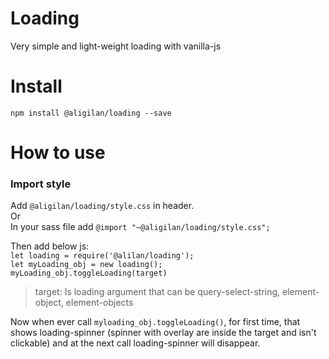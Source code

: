 # Loading

Very simple and light-weight loading with vanilla-js 

# Install
`npm install @aligilan/loading --save`

# How to use
### Import style
Add `@aligilan/loading/style.css` in header. <br>
Or <br>
In your sass file add `@import "~@aligilan/loading/style.css";`

Then add below js: <br>
`let loading = require('@alilan/loading');` <br>
`let myLoading_obj = new loading();` <br>
`myLoading_obj.toggleLoading(target)`

> target: Is loading argument that can be query-select-string, element-object, element-objects

Now when ever call `myloading_obj.toggleLoading()`, for first time, that shows loading-spinner (spinner with overlay are inside the target and isn't clickable)
and at the next call loading-spinner will disappear.